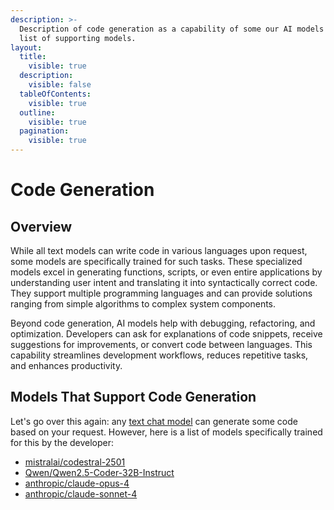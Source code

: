 ```yaml
---
description: >-
  Description of code generation as a capability of some our AI models and a
  list of supporting models.
layout:
  title:
    visible: true
  description:
    visible: false
  tableOfContents:
    visible: true
  outline:
    visible: true
  pagination:
    visible: true
---
```


# Code Generation

## Overview

While all text models can write code in various languages upon request, some models are specifically trained for such tasks. These specialized models excel in generating functions, scripts, or even entire applications by understanding user intent and translating it into syntactically correct code. They support multiple programming languages and can provide solutions ranging from simple algorithms to complex system components.

Beyond code generation, AI models help with debugging, refactoring, and optimization. Developers can ask for explanations of code snippets, receive suggestions for improvements, or convert code between languages. This capability streamlines development workflows, reduces repetitive tasks, and enhances productivity.

## Models That Support Code Generation

Let's go over this again: any [text chat model](../api-references/model-database.md#text-models-llm) can generate some code based on your request. However, here is a list of models specifically trained for this by the developer:

* [mistralai/codestral-2501](../api-references/text-models-llm/Mistral-AI/codestral-2501.md)
* [Qwen/Qwen2.5-Coder-32B-Instruct](../api-references/text-models-llm/Alibaba-Cloud/Qwen2.5-Coder-32B-Instruct.md)
* [anthropic/claude-opus-4](../api-references/text-models-llm/anthropic/claude-4-opus.md)
* [anthropic/claude-sonnet-4](../api-references/text-models-llm/anthropic/claude-4-sonnet.md)
